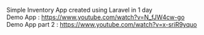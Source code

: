 Simple Inventory App created using Laravel in 1 day <br>
Demo App : https://www.youtube.com/watch?v=N_fJW4cw-go <br>
Demo App part 2 : https://www.youtube.com/watch?v=x-sriR9yquo
